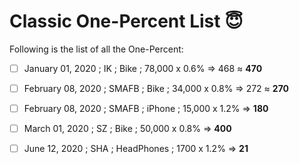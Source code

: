 # Classic One-Percent List 😇

Following is the list of all the One-Percent:


- [ ] January 01, 2020 ; IK ; Bike ; 78,000 x 0.6% => 468 ≈ **470**
- [ ] February 08, 2020 ; SMAFB ; Bike ; 34,000 x 0.8% => 272 ≈ **270**
- [ ] February 08, 2020 ; SMAFB ; iPhone ; 15,000 x 1.2% =>  **180**
- [ ] March 01, 2020 ; SZ ; Bike ; 50,000 x 0.8% =>  **400**
- [ ] June 12, 2020 ; SHA ; HeadPhones ; 1700 x 1.2% =>  **21**



